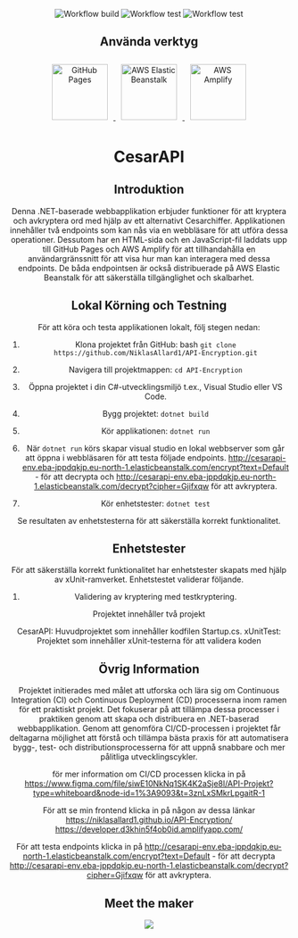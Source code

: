 <div align="center">

![Workflow build](https://github.com/NiklasAllard1/API-Encryption/actions/workflows/aws_deploy.yml/badge.svg)
![Workflow test](https://github.com/NiklasAllard1/API-Encryption/actions/workflows/gh_pages_deploy.yml/badge.svg)
![Workflow test](https://github.com/NiklasAllard1/API-Encryption/actions/workflows/unity_test.yml/badge.svg)

</div>
<div style="text-align: center;">
<div align="center">
  <h2>Använda verktyg</h2>
  <a href="https://niklasallard1.github.io/API-Encryption/">
    <img src="https://pages.github.com/images/logo.svg" alt="GitHub Pages" style="width: 100px; height: auto; margin: 10px;">
  </a>
  <a href="http://cesarapi-env.eba-jppdqkjp.eu-north-1.elasticbeanstalk.com/">
    <img src="https://cdn.worldvectorlogo.com/logos/aws-elastic-beanstalk-1.svg" alt="AWS Elastic Beanstalk" style="width: 100px; height: auto; margin: 10px;">
  </a>
  <a href="https://developer.d3khin5f4ob0id.amplifyapp.com/">
    <img src="https://seeklogo.com/images/A/aws-amplify-logo-D68DDB5AB1-seeklogo.com.png" alt="AWS Amplify" style="width: 100px; height: auto; margin: 10px;">
  </a>

<div align="center">
  <h1>CesarAPI </h1>
</div>



## Introduktion

Denna .NET-baserade webbapplikation erbjuder funktioner för att kryptera och avkryptera ord med hjälp av ett alternativt Cesarchiffer. Applikationen innehåller två endpoints som kan nås via en webbläsare för att utföra dessa operationer. Dessutom har en HTML-sida och en JavaScript-fil laddats upp till GitHub Pages och AWS Amplify för att tillhandahålla en användargränssnitt för att visa hur man kan interagera med dessa endpoints. De båda endpointsen är också distribuerade på AWS Elastic Beanstalk för att säkerställa tillgänglighet och skalbarhet.

## Lokal Körning och Testning

För att köra och testa applikationen lokalt, följ stegen nedan:

1. Klona projektet från GitHub:
    bash
    `git clone https://github.com/NiklasAllard1/API-Encryption.git`

2. Navigera till projektmappen:
    `cd API-Encryption`

3. Öppna projektet i din C#-utvecklingsmiljö t.ex., Visual Studio eller VS Code.

4. Bygg projektet:
    `dotnet build`

5. Kör applikationen:
    `dotnet run`

6. När `dotnet run` körs skapar visual studio en lokal webbserver som går att öppna i webbläsaren för att testa följade endpoints. http://cesarapi-env.eba-jppdqkjp.eu-north-1.elasticbeanstalk.com/encrypt?text=Default - för att decrypta och http://cesarapi-env.eba-jppdqkjp.eu-north-1.elasticbeanstalk.com/decrypt?cipher=Gjifxqw för att avkryptera.


7. Kör enhetstester:
    `dotnet test`

Se resultaten av enhetstesterna för att säkerställa korrekt funktionalitet.

## Enhetstester

För att säkerställa korrekt funktionalitet har enhetstester skapats med hjälp av xUnit-ramverket. Enhetstestet validerar följande.

1. Validering av kryptering med testkryptering.

Projektet innehåller två projekt

CesarAPI: Huvudprojektet som innehåller kodfilen Startup.cs.
xUnitTest: Projektet som innehåller xUnit-testerna för att validera koden



## Övrig Information

Projektet initierades med målet att utforska och lära sig om Continuous Integration (CI) och Continuous Deployment (CD) processerna inom ramen för ett praktiskt projekt. Det fokuserar på att tillämpa dessa processer i praktiken genom att skapa och distribuera en .NET-baserad webbapplikation. Genom att genomföra CI/CD-processen i projektet får deltagarna möjlighet att förstå och tillämpa bästa praxis för att automatisera bygg-, test- och distributionsprocesserna för att uppnå snabbare och mer pålitliga utvecklingscykler.

för mer information om CI/CD processen klicka in på 
https://www.figma.com/file/siwE10NkNq1SK4K2aSje8l/API-Projekt?type=whiteboard&node-id=1%3A9093&t=3znLxSMkrLpgaitR-1

För att se min frontend klicka in på någon av dessa länkar
https://niklasallard1.github.io/API-Encryption/
https://developer.d3khin5f4ob0id.amplifyapp.com/

För att testa endpoints klicka in på 
http://cesarapi-env.eba-jppdqkjp.eu-north-1.elasticbeanstalk.com/encrypt?text=Default - för att decrypta 
http://cesarapi-env.eba-jppdqkjp.eu-north-1.elasticbeanstalk.com/decrypt?cipher=Gjifxqw för att avkryptera.

<div style="text-align: center;">
  <h2>Meet the maker</h2>
  <a href="https://github.com/NiklasAllard1/API-Encryption/graphs/contributors">
    <img src="https://github.com/niklasallard1.png" />
  </a>
</div>

